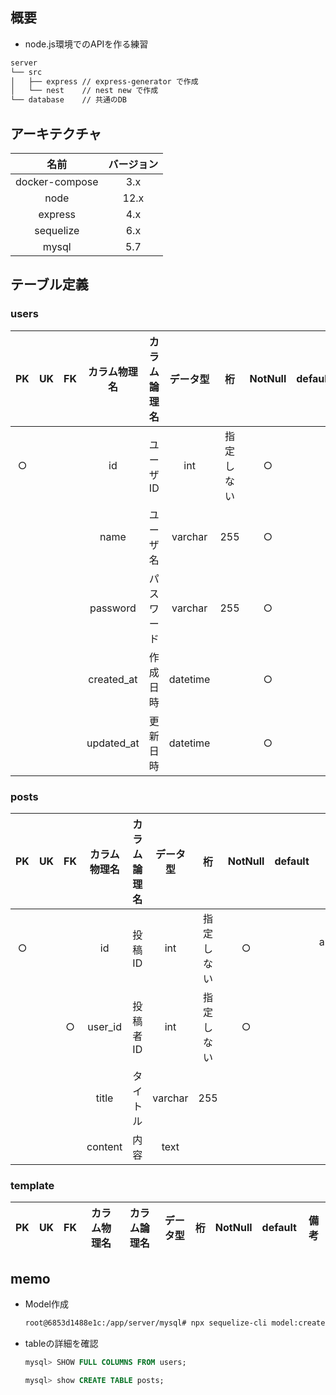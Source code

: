 ## 概要
- node.js環境でのAPIを作る練習

```sh
server
└── src
│   ├── express // express-generator で作成
│   └── nest    // nest new で作成
└── database    // 共通のDB
```
## アーキテクチャ

| 名前 | バージョン|
| :-: | :-: |
| docker-compose | 3.x |
| node | 12.x |
| express | 4.x |
| sequelize | 6.x |
| mysql | 5.7 |

## テーブル定義

### users
| PK | UK | FK| カラム物理名 | カラム論理名 | データ型 | 桁 | NotNull | default | 備考 |
| :-: | :-: | :-: | :-: | :-: | :-: | :-: | :-: | :-: | :-: |
| ○ | | | id | ユーザID | int | 指定しない | ○ | | auto_increment, unsigned|
| | | | name | ユーザ名 | varchar | 255 | ○ | | |
| | | | password | パスワード | varchar | 255 | ○ | | |
| | | | created_at | 作成日時 | datetime| | ○ | | | 
| | | | updated_at | 更新日時 | datetime| | ○ | | | 



### posts
| PK | UK | FK | カラム物理名 | カラム論理名 | データ型 | 桁 | NotNull | default | 備考 |
| :-: | :-: | :-: | :-: | :-: | :-: | :-: | :-: | :-: | :-: |
| ○ | | | id | 投稿ID | int | 指定しない | ○ | | auto_increment, unsigned |
| | | ○ | user_id | 投稿者ID | int | 指定しない | ○ | | |
| | | | title | タイトル | varchar| 255 | | | | |
| | | | content | 内容 | text | | | | | | |



### template
| PK | UK | FK | カラム物理名 | カラム論理名 | データ型 | 桁 | NotNull | default | 備考 |
| :-: | :-: | :-: | :-: | :-: | :-: | :-: | :-: | :-: | :-: |

## memo

- Model作成
  ```sh
  root@6853d1488e1c:/app/server/mysql# npx sequelize-cli model:create --name User --underscored --attributes id:integer,name:string,password:string
  ```

- tableの詳細を確認
  ```sql
  mysql> SHOW FULL COLUMNS FROM users;
  ```

  ```sql
  mysql> show CREATE TABLE posts;
  ```
